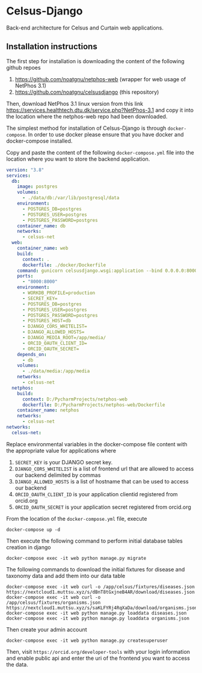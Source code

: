 # Celsus-Django
Back-end architecture for Celsus and Curtain web applications.

## Installation instructions
The first step for installation is downloading the content of the following github repoes
1. https://github.com/noatgnu/netphos-web (wrapper for web usage of NetPhos 3.1)
2. https://github.com/noatgnu/celsusdjango (this repository)

Then, download NetPhos 3.1 linux version from this link https://services.healthtech.dtu.dk/service.php?NetPhos-3.1 and copy it into the location where the netphos-web repo had been downloaded.

The simplest method for installation of Celsus-Django is through `docker-compose`. In order to use docker please ensure that you have docker and docker-compose installed.

Copy and paste the content of the following `docker-compose.yml` file into the location where you want to store the backend application.

```yaml
version: "3.8"
services:
  db:
    image: postgres
    volumes:
      - ./data/db:/var/lib/postgresql/data
    environment:
      - POSTGRES_DB=postgres
      - POSTGRES_USER=postgres
      - POSTGRES_PASSWORD=postgres
    container_name: db
    networks:
      - celsus-net
  web:
    container_name: web
    build:
      context: .
      dockerfile: ./docker/Dockerfile
    command: gunicorn celsusdjango.wsgi:application --bind 0.0.0.0:8000
    ports:
      - "8000:8000"
    environment:
      - WORKDB_PROFILE=production
      - SECRET_KEY=
      - POSTGRES_DB=postgres
      - POSTGRES_USER=postgres
      - POSTGRES_PASSWORD=postgres
      - POSTGRES_HOST=db
      - DJANGO_CORS_WHITELIST=
      - DJANGO_ALLOWED_HOSTS=
      - DJANGO_MEDIA_ROOT=/app/media/
      - ORCID_OAUTH_CLIENT_ID=
      - ORCID_OAUTH_SECRET=
    depends_on:
      - db
    volumes:
      - ./data/media:/app/media
    networks:
      - celsus-net
  netphos:
    build:
      context: D:/PycharmProjects/netphos-web
      dockerfile: D:/PycharmProjects/netphos-web/Dockerfile
    container_name: netphos
    networks:
      - celsus-net
networks:
  celsus-net:
```

Replace environmental variables in the docker-compose file content with the appropriate value for applications where
1. `SECRET_KEY` is your DJANGO secret key.
2. `DJANGO_CORS_WHITELIST` is a list of frontend url that are allowed to access our backend delimited by commas
3. `DJANGO_ALLOWED_HOSTS` is a list of hostname that can be used to access our backend
4. `ORCID_OAUTH_CLIENT_ID` is your application clientid registered from orcid.org
5. `ORCID_OAUTH_SECRET` is your application secret registered from orcid.org

From the location of the `docker-compose.yml` file, execute

```shell
docker-compose up -d
```

Then execute the following command to perform initial database tables creation in django

```shell
docker-compose exec -it web python manage.py migrate
```

The following commands to download the initial fixtures for disease and taxonomy data and add them into our data table

```shell
docker-compose exec -it web curl -o /app/celsus/fixtures/diseases.json https://nextcloud1.muttsu.xyz/s/dBnT8tGxjneB4AR/download/diseases.json
docker-compose exec -it web curl -o /app/celsus/fixtures/organisms.json https://nextcloud1.muttsu.xyz/s/saKLFYRj4RqXaDa/download/organisms.json
docker-compose exec -it web python manage.py loaddata diseases.json
docker-compose exec -it web python manage.py loaddata organisms.json
```

Then create your admin account

```shell
docker-compose exec -it web python manage.py createsuperuser
```

Then, visit `https://orcid.org/developer-tools` with your login information and enable public api and enter the uri of the frontend you want to access the data.